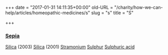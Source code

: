 +++
date = "2017-01-31 14:11:35+00:00"
old-URL = "/charity/how-we-can-help/articles/homeopathic-medicines/s"
slug = "s"
title = "S"

+++

### [Sepia](http://localhost/charity/how-we-can-help/articles/homeopathic-medicines/s/sepia/)
[Silica](http://localhost/charity/how-we-can-help/articles/homeopathic-medicines/s/silicea/) (2003)
[Silica](http://localhost/charity/how-we-can-help/articles/homeopathic-medicines/s/silicea-2/) (2001)
[Stramonium](http://localhost/charity/how-we-can-help/articles/homeopathic-medicines/s/dracula-a-portrait-of-stramonium/)
[Sulphur](http://localhost/charity/how-we-can-help/articles/homeopathic-medicines/s/sulphur/)
[Sulphuric acid](http://localhost/charity/how-we-can-help/articles/homeopathic-medicines/s/hurry-hurry-hurry/)
